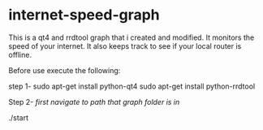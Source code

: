 # internet-speed-graph
This is a qt4 and rrdtool graph that i created and modified. It monitors the speed of your internet. It also keeps track to see if your local router is offline.

Before use execute the following: 

step 1-
sudo apt-get install python-qt4
sudo apt-get install python-rrdtool

Step 2-
*first navigate to path that graph folder is in*

./start
